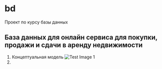 # bd
Проект по курсу базы данных

## База данных для онлайн сервиса для покупки, продажи и сдачи в аренду недвижимости
1. Концептуальная модель
  ![Test Image 1](concept_model.png)
3. 
